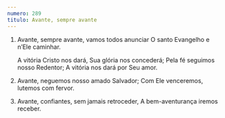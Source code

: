 ```yaml
---
numero: 289
titulo: Avante, sempre avante
---
```

1. Avante, sempre avante, vamos todos anunciar
   O santo Evangelho e n’Ele caminhar.

   A vitória Cristo nos dará,
   Sua glória nos concederá;
   Pela fé seguimos nosso Redentor;
   A vitória nos dará por Seu amor.

2. Avante, neguemos nosso amado Salvador;
   Com Ele venceremos, lutemos com fervor.

3. Avante, confiantes, sem jamais retroceder,
   A bem-aventurança iremos receber.
